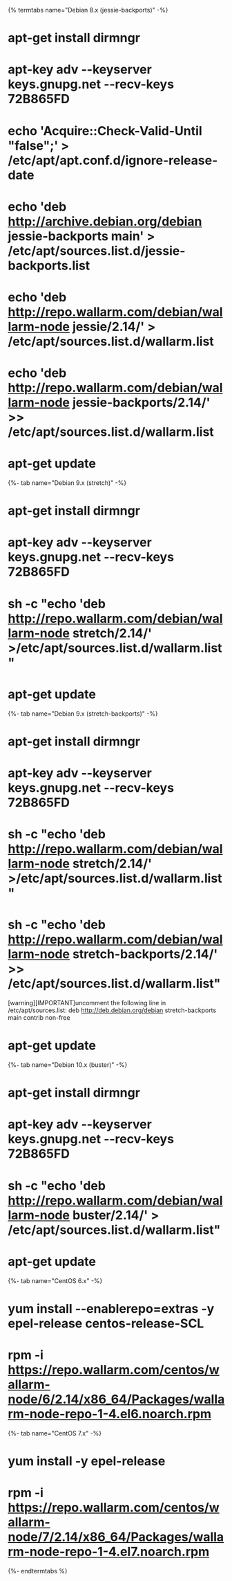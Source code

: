 {% termtabs name="Debian 8.x (jessie-backports)" -%}
# apt-get install dirmngr
# apt-key adv --keyserver keys.gnupg.net --recv-keys 72B865FD
# echo 'Acquire::Check-Valid-Until "false";' > /etc/apt/apt.conf.d/ignore-release-date
# echo 'deb http://archive.debian.org/debian jessie-backports main' > /etc/apt/sources.list.d/jessie-backports.list
# echo 'deb http://repo.wallarm.com/debian/wallarm-node jessie/2.14/' > /etc/apt/sources.list.d/wallarm.list
# echo 'deb http://repo.wallarm.com/debian/wallarm-node jessie-backports/2.14/' >> /etc/apt/sources.list.d/wallarm.list
# apt-get update
{%- tab name="Debian 9.x (stretch)" -%}
# apt-get install dirmngr
# apt-key adv --keyserver keys.gnupg.net --recv-keys 72B865FD
# sh -c "echo 'deb http://repo.wallarm.com/debian/wallarm-node stretch/2.14/' >/etc/apt/sources.list.d/wallarm.list"
# apt-get update
{%- tab name="Debian 9.x (stretch-backports)" -%}
# apt-get install dirmngr
# apt-key adv --keyserver keys.gnupg.net --recv-keys 72B865FD
# sh -c "echo 'deb http://repo.wallarm.com/debian/wallarm-node stretch/2.14/' >/etc/apt/sources.list.d/wallarm.list"
# sh -c "echo 'deb http://repo.wallarm.com/debian/wallarm-node stretch-backports/2.14/' >> /etc/apt/sources.list.d/wallarm.list"

[warning][IMPORTANT]uncomment the following line in /etc/apt/sources.list:
deb http://deb.debian.org/debian stretch-backports main contrib non-free

# apt-get update
{%- tab name="Debian 10.x (buster)" -%}
# apt-get install dirmngr
# apt-key adv --keyserver keys.gnupg.net --recv-keys 72B865FD
# sh -c "echo 'deb http://repo.wallarm.com/debian/wallarm-node buster/2.14/' > /etc/apt/sources.list.d/wallarm.list"
# apt-get update
{%- tab name="CentOS 6.x" -%}
# yum install --enablerepo=extras -y epel-release centos-release-SCL
# rpm -i https://repo.wallarm.com/centos/wallarm-node/6/2.14/x86_64/Packages/wallarm-node-repo-1-4.el6.noarch.rpm
{%- tab name="CentOS 7.x" -%}
# yum install -y epel-release
# rpm -i https://repo.wallarm.com/centos/wallarm-node/7/2.14/x86_64/Packages/wallarm-node-repo-1-4.el7.noarch.rpm
{%- endtermtabs %}